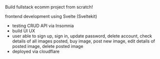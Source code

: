 Build fullstack ecomm project from scratch!

frontend development using Svelte (Sveltekit)

- testing CRUD API via Insomnia
- build UI UX
- user able to sign up, sign in,  update password, delete account, check details of all images posted, buy image, post new image, edit details of posted image, delete posted image
- deployed via cloudflare
